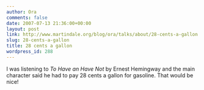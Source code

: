 ```yaml
---
author: Ora
comments: false
date: 2007-07-13 21:36:00+00:00
layout: post
link: http://www.martindale.org/blog/ora/talks/about/28-cents-a-gallon
slug: 28-cents-a-gallon
title: 28 cents a gallon
wordpress_id: 288
---
```


I was listening to _To Have an Have Not_ by Ernest Hemingway and the main character said he had to pay 28 cents a gallon for gasoline. That would be nice!
